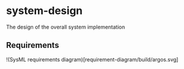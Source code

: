 # system-design
The design of the overall system implementation

## Requirements
!(SysML requirements diagram)[requirement-diagram/build/argos.svg]

